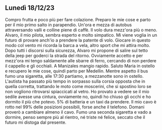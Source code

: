 ## Lunedì 18/12/23

Compro frutta e poco più per fare colazione. Preparo le mie cose e parto per il mio primo salto in parapendio. Un'ora e mezza di autobus attraversando valli e colline piene di caffè. Il volo dura mezz'ora più o meno. Alvaro, il mio pilota, sembra esperto e molto simpatico. Mi viene voglia in un futuro di provare anch'io a prendere la patente di volo. Giocare in questo modo col vento mi ricorda la barca a vela, altro sport che mi attira molto. Dopo tutti i discorsi sulla sicurezza, Alvaro mi propone di salire sul tetto della jeep per goderci la strada del ritorno. Ovviamente accetto e per mezz'ora mi tengo saldamente alle sbarre di ferro, cercando di non perdere il cappello e gli occhiali. A Manizales mangio rapido. Saluto Maria in ostello e recupero le mie cose, quindi parto per Medellin. Mentre aspetto il bus fumo una sigaretta, alle 17:30 partiamo, a mezzanotte sono in ostello. L'autista ha passato più tempo in sorpasso sulla corsia opposta che in quella corretta, trattando le moto come moscerini, che si spostino loro se non vogliono ritrovarsi spiaccicati al vetro. Ho provato a vedere se il mio sedile avesse una cintura, ovviamente no, quindi ho chiuso gli occhi e ho dormito il più che potevo. 5% di batteria e un taxi da prendere. Il mio cavo è rotto nel 99% delle posizioni possibili, forse anche il telefono. Domani proverò a cambiare almeno il cavo. Fumo una seconda sigaretta e vado a dormire, penso sempre più al rientro, né triste né felice, seccato che il futuro mi distoga dal presente.

